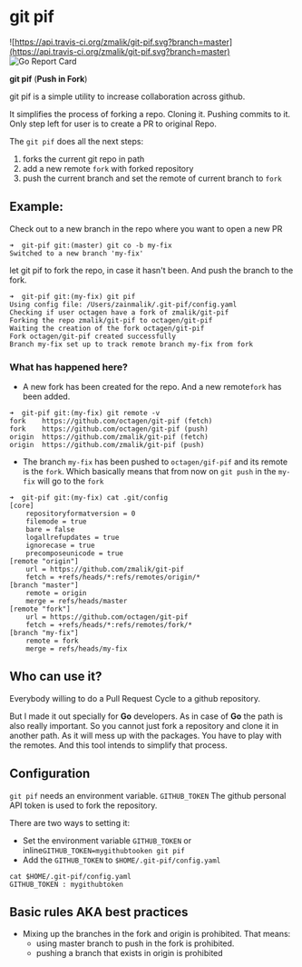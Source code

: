  
# git pif

![https://api.travis-ci.org/zmalik/git-pif.svg?branch=master](https://api.travis-ci.org/zmalik/git-pif.svg?branch=master) ![Go Report Card](https://goreportcard.com/badge/github.com/zmalik/git-pif) 

**git pif** (**Push in Fork**)

git pif is a simple utility to increase collaboration across github. 

It simplifies the process of forking a repo. Cloning it. Pushing commits to it. Only step left for user is to create a PR to original Repo.

The `git pif` does all the next steps:

1. forks the current git repo in path
2. add a new remote `fork` with forked repository
3. push the current branch and set the remote of current branch to `fork` 



## Example:

Check out to a new branch in the repo where you want to open a new PR

```
➜  git-pif git:(master) git co -b my-fix
Switched to a new branch 'my-fix'
```

let git pif to fork the repo, in case it hasn't been. And push the branch to the fork.

```
➜  git-pif git:(my-fix) git pif
Using config file: /Users/zainmalik/.git-pif/config.yaml
Checking if user octagen have a fork of zmalik/git-pif
Forking the repo zmalik/git-pif to octagen/git-pif
Waiting the creation of the fork octagen/git-pif
Fork octagen/git-pif created successfully
Branch my-fix set up to track remote branch my-fix from fork
```

### What has happened here?

- A new fork has been created for the repo. And a new remote`fork` has been added.

```
➜  git-pif git:(my-fix) git remote -v
fork	https://github.com/octagen/git-pif (fetch)
fork	https://github.com/octagen/git-pif (push)
origin	https://github.com/zmalik/git-pif (fetch)
origin	https://github.com/zmalik/git-pif (push)
```

- The branch `my-fix` has been pushed to `octagen/gif-pif` and its remote is the `fork`. Which basically means that from now on `git push` in the `my-fix` will go to the `fork`  

```
➜  git-pif git:(my-fix) cat .git/config
[core]
	repositoryformatversion = 0
	filemode = true
	bare = false
	logallrefupdates = true
	ignorecase = true
	precomposeunicode = true
[remote "origin"]
	url = https://github.com/zmalik/git-pif
	fetch = +refs/heads/*:refs/remotes/origin/*
[branch "master"]
	remote = origin
	merge = refs/heads/master
[remote "fork"]
	url = https://github.com/octagen/git-pif
	fetch = +refs/heads/*:refs/remotes/fork/*
[branch "my-fix"]
	remote = fork
	merge = refs/heads/my-fix
```



## Who can use it?

Everybody willing to do a Pull Request Cycle to a github repository. 

But I made it out specially for **Go** developers. As in case of **Go** the path is also really important. So you cannot just fork a repository and clone it in another path. As it will mess up with the packages. You have to play with the remotes. And this tool intends to simplify that process.



## Configuration

`git pif` needs an environment variable. `GITHUB_TOKEN` The github personal API token is used to fork the repository. 

There are two ways to setting it:

- Set the environment variable `GITHUB_TOKEN` or inline`GITHUB_TOKEN=mygithubtooken git pif`
- Add the `GITHUB_TOKEN` to `$HOME/.git-pif/config.yaml` 

```
cat $HOME/.git-pif/config.yaml
GITHUB_TOKEN : mygithubtoken
```



## Basic rules AKA best practices

- Mixing up the branches in the fork and origin is prohibited. That means:
  - using master branch to push in the fork is prohibited. 
  - pushing a branch that exists in origin is prohibited


